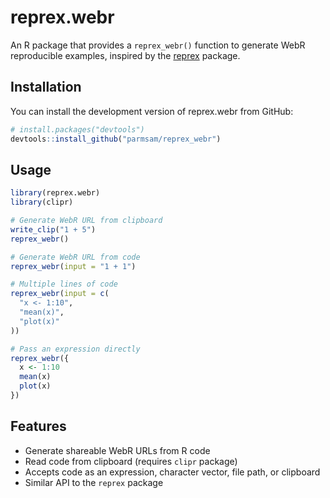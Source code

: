 # reprex.webr

An R package that provides a `reprex_webr()` function to generate WebR reproducible examples, inspired by the [reprex](https://reprex.tidyverse.org/) package.

## Installation

You can install the development version of reprex.webr from GitHub:

```r
# install.packages("devtools")
devtools::install_github("parmsam/reprex_webr")
```

## Usage

```r
library(reprex.webr)
library(clipr)

# Generate WebR URL from clipboard
write_clip("1 + 5")
reprex_webr()

# Generate WebR URL from code
reprex_webr(input = "1 + 1")

# Multiple lines of code
reprex_webr(input = c(
  "x <- 1:10",
  "mean(x)",
  "plot(x)"
))

# Pass an expression directly
reprex_webr({
  x <- 1:10
  mean(x)
  plot(x)
})
```

## Features

- Generate shareable WebR URLs from R code
- Read code from clipboard (requires `clipr` package)
- Accepts code as an expression, character vector, file path, or clipboard
- Similar API to the `reprex` package
